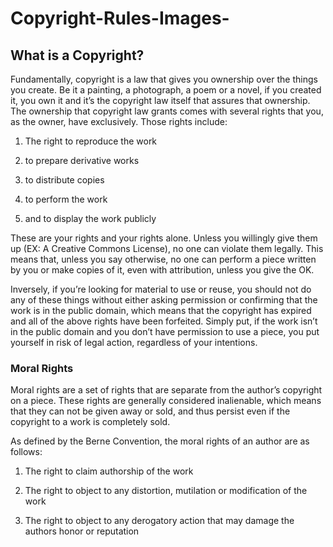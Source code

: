 # Copyright-Rules-Images-
## What is a Copyright? 
Fundamentally, copyright is a law that gives you ownership over the things you create. Be it a painting, a photograph, a poem or a novel, if you created it, you own it and it’s the copyright law itself that assures that ownership. The ownership that copyright law grants comes with several rights that you, as the owner, have exclusively. Those rights include:

1) The right to reproduce the work

2) to prepare derivative works

3) to distribute copies

4) to perform the work

5) and to display the work publicly

These are your rights and your rights alone. Unless you willingly give them up (EX: A Creative Commons License), no one can violate them legally. This means that, unless you say otherwise, no one can perform a piece written by you or make copies of it, even with attribution, unless you give the OK.

Inversely, if you’re looking for material to use or reuse, you should not do any of these things without either asking permission or confirming that the work is in the public domain, which means that the copyright has expired and all of the above rights have been forfeited. Simply put, if the work isn’t in the public domain and you don’t have permission to use a piece, you put yourself in risk of legal action, regardless of your intentions.

### Moral Rights

Moral rights are a set of rights that are separate from the author’s copyright on a piece. These rights are generally considered inalienable, which means that they can not be given away or sold, and thus persist even if the copyright to a work is completely sold.

As defined by the Berne Convention, the moral rights of an author are as follows:

1) The right to claim authorship of the work

2) The right to object to any distortion, mutilation or modification of the work

3) The right to object to any derogatory action that may damage the authors honor or reputation
